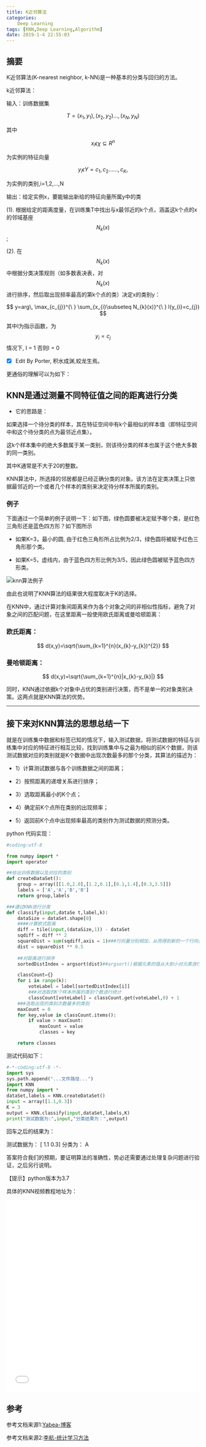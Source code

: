 ```yaml
---
title: K近邻算法
categories:      
    Deep Learning    
tags: [KNN,Deep Learning,Algorithm]
date: 2019-1-4 22:55:03
---
```


## 摘要

K近邻算法(K-nearest neighbor, k-NN)是一种基本的分类与回归的方法。

k近邻算法：

输入：训练数据集

$$T={(x_{1},y_{1}), (x_{2},y_{2})..., (x_{N},y_{N})}$$

其中

$$x_{i}\epsilon \chi \subseteq R^{n}$$

为实例的特征向量

$$y_{i} \epsilon Y={c_{1}, c_{2}......, c_{K}, }$$

为实例的类别,i=1,2,...,N

输出：给定实例x，要能输出新给的特征向量所属y中的类

(1). 根据给定的距离度量，在训练集T中找出与x最邻近的k个点，涵盖这k个点的x的邻域基座  $$N_{k} (x)$$ ;

(2). 在 $$N_{k} (x)$$ 中根据分类决策规则（如多数表决表，对$$N_{k} (x)$$ 进行排序，然后取出现频率最高的第k个点的类）决定x的类别y：

$$
y=arg\, \max_{c_{j}}^{\ } \sum_{x_{i}\subseteq N_{k}(x)}^{\ } I(y_{i}=c_{j})
$$

其中I为指示函数，为$$y_{i}=c_{j}$$情况下, I = 1 否则I = 0

- [x] Edit By Porter, 积水成渊,蛟龙生焉。

<!-- more -->

更通俗的理解可以为如下：

## KNN是通过测量不同特征值之间的距离进行分类

- 它的思路是：

如果选择一个待分类的样本，其在特征空间中有k个最相似的样本值（即特征空间中和这个待分类的点为最邻近点集）。

这k个样本集中的绝大多数属于某一类别，则该待分类的样本也属于这个绝大多数的同一类别。

其中K通常是不大于20的整数。

KNN算法中，所选择的邻居都是已经正确分类的对象。该方法在定类决策上只依据最邻近的一个或者几个样本的类别来决定待分样本所属的类别。

### 例子

下面通过一个简单的例子说明一下：如下图，绿色圆要被决定赋予哪个类，是红色三角形还是蓝色四方形？如下图所示

- 如果K=3，最小的圆, 由于红色三角形所占比例为2/3，绿色圆将被赋予红色三角形那个类。

- 如果K=5，虚线内，由于蓝色四方形比例为3/5，因此绿色圆被赋予蓝色四方形类。

![knn算法例子](./image2/knn_1.jpg)

由此也说明了KNN算法的结果很大程度取决于K的选择。

在KNN中，通过计算对象间距离来作为各个对象之间的非相似性指标，避免了对象之间的匹配问题，在这里距离一般使用欧氏距离或曼哈顿距离：

### 欧氏距离：

$$
d(x,y)=\sqrt{\sum_{k=1}^{n}(x_{k}-y_{k})^{2}}
$$

### 曼哈顿距离：

$$
d(x,y)=\sqrt{\sum_{k=1}^{n}|x_{k}-y_{k}|}
$$

同时，KNN通过依据k个对象中占优的类别进行决策，而不是单一的对象类别决策。这两点就是KNN算法的优势。

----

## 接下来对KNN算法的思想总结一下

就是在训练集中数据和标签已知的情况下，输入测试数据，将测试数据的特征与训练集中对应的特征进行相互比较，找到训练集中与之最为相似的前K个数据，则该测试数据对应的类别就是K个数据中出现次数最多的那个分类，其算法的描述为：

- 1）计算测试数据与各个训练数据之间的距离；

- 2）按照距离的递增关系进行排序；

- 3）选取距离最小的K个点；

- 4）确定前K个点所在类别的出现频率；

- 5）返回前K个点中出现频率最高的类别作为测试数据的预测分类。

python 代码实现：

```python
#coding:utf-8

from numpy import *
import operator

##给出训练数据以及对应的类别
def createDataSet():
    group = array([[1.0,2.0],[1.2,0.1],[0.1,1.4],[0.3,3.5]])
    labels = ['A','A','B','B']
    return group,labels

###通过KNN进行分类
def classify(input,dataSe t,label,k):
    dataSize = dataSet.shape[0]
    ####计算欧式距离
    diff = tile(input,(dataSize,1)) - dataSet
    sqdiff = diff ** 2
    squareDist = sum(sqdiff,axis = 1)###行向量分别相加，从而得到新的一个行向量
    dist = squareDist ** 0.5
    
    ##对距离进行排序
    sortedDistIndex = argsort(dist)##argsort()根据元素的值从大到小对元素进行排序，返回下标

    classCount={}
    for i in range(k):
        voteLabel = label[sortedDistIndex[i]]
        ###对选取的K个样本所属的类别个数进行统计
        classCount[voteLabel] = classCount.get(voteLabel,0) + 1
    ###选取出现的类别次数最多的类别
    maxCount = 0
    for key,value in classCount.items():
        if value > maxCount:
            maxCount = value
            classes = key

    return classes
```

测试代码如下：

```python
#-*-coding:utf-8 -*-
import sys
sys.path.append("...文件路径...")
import KNN
from numpy import *
dataSet,labels = KNN.createDataSet()
input = array([1.1,0.3])
K = 3
output = KNN.classify(input,dataSet,labels,K)
print("测试数据为:",input,"分类结果为：",output)
```

回车之后的结果为：

测试数据为： [ 1.1  0.3] 分类为： A

答案符合我们的预期，要证明算法的准确性，势必还需要通过处理复杂问题进行验证，之后另行说明。

【提示】python版本为3.7

具体的KNN视频教程地址为：

<div>
<iframe height=498 width=100%  src="//player.bilibili.com/player.html?aid=38792500&cid=68183480&page=1" scrolling="no" border="0" frameborder="no" framespacing="0" allowfullscreen="true"> </iframe>
</div>

## 参考

参考文档来源1:[Yabea-博客](https://www.cnblogs.com/ybjourney/p/4702562.html)

参考文档来源2:[李航-统计学习方法]()
